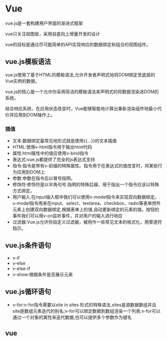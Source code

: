 # Vue

vue.js是一套构建用户界面的渐进式框架

vue只关注视图层，采用自底向上增量开发的设计

vue的目标是通过尽可能简单的API实现响应的数据绑定和组合的视图组件。

## vue.js模板语法

vue.js使用了基于HTML的模板语法,允许开发者声明式地将DOM绑定至底层的Vue实例的数据。

vue.js的核心是一个允许你采用简洁的模板语法来声明式的将数据渲染进DOM的系统。

结合响应系统，在应用状态改变时，Vue能够智能地计算出重新渲染组件地最小代价并应用到DOM操作上。

### 插值

 + 文本:数据绑定最常见地形式就是使用{{...}}的文本插值
 + HTML:使用v-html指令用于输出html代码
 + 属性:html属性中的值应使用v-bind指令
 + 表达式:vue.js都提供了完全的js表达式支持
 + 指令:指令是带有v-前缀的特殊属性。指令用于在表达式的值改变时，将某些行为应用到DOM上
 + 参数:参数在指令后以冒号指明。
 + 修饰符:修饰符是以半角句号.指明的特殊后缀，用于指出一个指令应该以特殊方式绑定。
 + 用户输入:在input输入框中我们可以使用v-model指令来实现双向数据绑定。v-model指令用来在input、select、textarea、checkbox、radio等表单控件元素上创建双向数据绑定,根据表单上的值,自动更新绑定的元素的值。按钮的事件我们可以用v-on监听事件，并对用户的输入进行响应
 + 过滤器:Vue.js允许你自定义过滤器，被用作一些常见文本的格式化，用管道符指示。

## vue.js条件语句

+ v-if
+ v-else
+ v-else-if
+ v-show:根据条件是否展示元素

## vue.js循环语句

+ v-for:v-for指令需要以site in sites 形式的特殊语法,sites是源数据数组并且site是数组元素迭代的别名;v-for可以绑定数据到数组渲染一个列表;v-for可以通过一个对象的属性来迭代数据,也可以提供多个参数作为键名



## vue